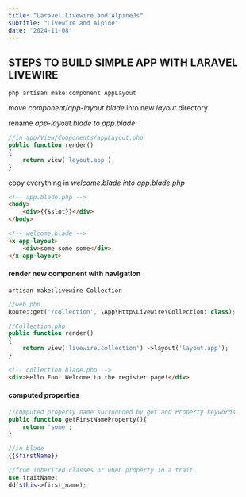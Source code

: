 ```yaml
---
title: "Laravel Livewire and AlpineJs"
subtitle: "Livewire and Alpine"
date: "2024-11-08"
---
```


## STEPS TO BUILD SIMPLE APP WITH LARAVEL LIVEWIRE

```
php artisan make:component AppLayout
```

move <i class="text-secondary-light">component/app-layout.blade</i> into new <i class="text-secondary-light">layout</i> directory

rename <i class="text-secondary-light">app-layout.blade to app.blade</i>

```php
//in app/View/Components/appLayout.php
public function render()
{
    return view('layout.app');
}
```

copy everything in <i class="text-secondary-light">welcome.blade into app.blade.php</i>

```html
<!-- app.blade.php -->
<body>
	<div>{{$slot}}</div>
</body>
```

```html
<!-- welcome.blade -->
<x-app-layout>
	<div>some some some</div>
</x-app-layout>
```

#### render new component with navigation

```
artisan make:livewire Collection
```

```php
//web.php
Route::get('/collection', \App\Http\Livewire\Collection::class);
```

```php
//Collection.php
public function render()
{
    return view('livewire.collection') ->layout('layout.app');
}
```

```html
<!-- collection.blade.php -->
<div>Hello Foo! Welcome to the register page!</div>
```

#### computed properties

```php
//computed property name surrounded by get and Property keywords
public function getFirstNameProperty(){
    return 'some';
}

//in blade
{{$firstName}}

//from inherited classes or when property in a trait
use traitName;
dd($this->first_name);
```
